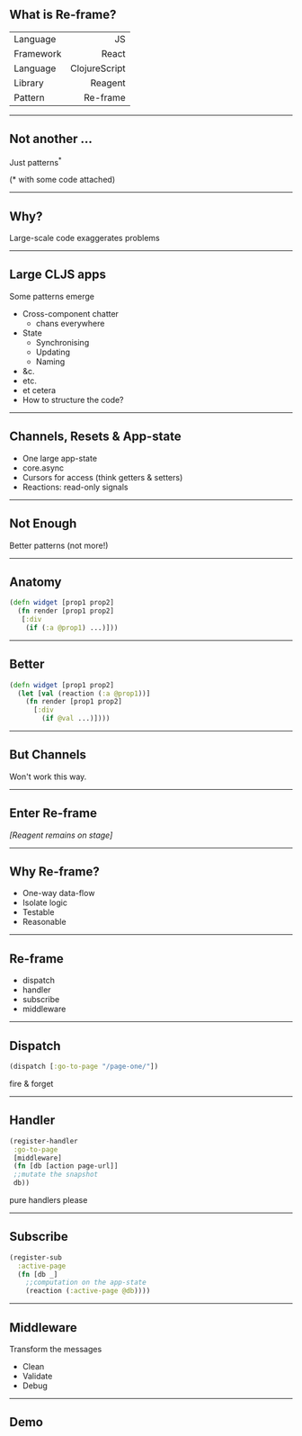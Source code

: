 ## What is Re-frame?

|||
|:---|---:|
|<!-- .element class="fragment" -->Language|JS|
|<!-- .element class="fragment" -->Framework|React|
|<!-- .element class="fragment" -->Language|ClojureScript|
|<!-- .element class="fragment" -->Library|Reagent|
|<!-- .element class="fragment" -->Pattern|Re-frame|

---

## Not another ...

Just patterns<sup>*</sup>

<!-- .element class="fragment" --> (* with some code attached)

---

## Why?

Large-scale code exaggerates problems

---

## Large CLJS apps

Some patterns emerge
* Cross-component chatter
  * chans everywhere
* State
  * Synchronising
  * Updating
  * Naming
* <!-- .element class="fragment" -->&c.
* <!-- .element class="fragment" -->etc.
* <!-- .element class="fragment" -->et cetera
* <!-- .element class="fragment" -->How to structure the code?

---

## Channels, Resets & App-state

* One large app-state
* core.async
* Cursors for access (think getters & setters)
* Reactions: read-only signals

---

## Not Enough

Better patterns (not more!)

---

## Anatomy

```clojure
(defn widget [prop1 prop2]
  (fn render [prop1 prop2]
   [:div
    (if (:a @prop1) ...)]))
```

---

## Better
```clojure
(defn widget [prop1 prop2]
  (let [val (reaction (:a @prop1))]
    (fn render [prop1 prop2]
      [:div
        (if @val ...)])))
```

---

## But Channels

Won't work this way.

---

## Enter Re-frame

_[Reagent remains on stage]_

---

## Why Re-frame?

* One-way data-flow
* Isolate logic
* Testable
* Reasonable

---

## Re-frame

* dispatch
* handler
* subscribe
* <!-- .element class="fragment" -->middleware

---

## Dispatch

```clojure
(dispatch [:go-to-page "/page-one/"])
```

fire & forget

---

## Handler
```clojure
(register-handler
 :go-to-page
 [middleware]
 (fn [db [action page-url]]
 ;;mutate the snapshot
 db))
```

pure handlers please

---

## Subscribe
```clojure
(register-sub
  :active-page
  (fn [db _]
    ;;computation on the app-state
    (reaction (:active-page @db))))
```

---

## Middleware

Transform the messages
* Clean
* Validate
* Debug

---

## Demo